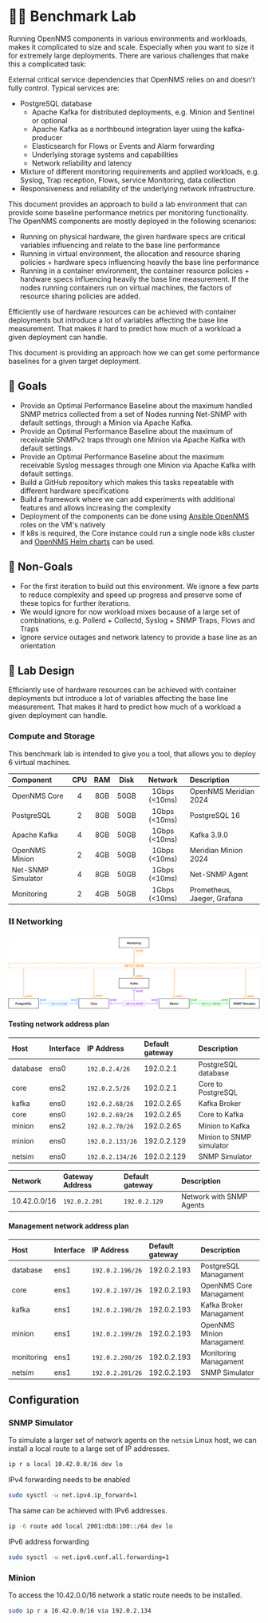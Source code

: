 # 👩‍🔬 Benchmark Lab

Running OpenNMS components in various environments and workloads, makes it complicated to size and scale. Especially when you want to size it for extremely large deployments. There are various challenges that make this a complicated task:

External critical service dependencies that OpenNMS relies on and doesn’t fully control. Typical services are:

* PostgreSQL database
    * Apache Kafka for distributed deployments, e.g. Minion and Sentinel or optional
    * Apache Kafka as a northbound integration layer using the kafka-producer
    * Elasticsearch for Flows or Events and Alarm forwarding
    * Underlying storage systems and capabilities
    * Network reliability and latency
* Mixture of different monitoring requirements and applied workloads, e.g. Syslog, Trap reception, Flows, service Monitoring, data collection
* Responsiveness and reliability of the underlying network infrastructure.

This document provides an approach to build a lab environment that can provide some baseline performance metrics per monitoring functionality. The OpenNMS components are mostly deployed in the following scenarios:

* Running on physical hardware, the given hardware specs are critical variables influencing and relate to the base line performance
* Running in virtual environment, the allocation and resource sharing policies + hardware specs influencing heavily the base line performance
* Running in a container environment, the container resource policies + hardware specs influencing heavily the base line measurement. If the nodes running containers run on virtual machines, the factors of resource sharing policies are added.

Efficiently use of hardware resources can be achieved with container deployments but introduce a lot of variables affecting the base line measurement. That makes it hard to predict how much of a workload a given deployment can handle.

This document is providing an approach how we can get some performance baselines for a given target deployment.

## 🎯 Goals

* Provide an Optimal Performance Baseline about the maximum handled SNMP metrics collected from a set of Nodes running Net-SNMP with default settings, through a Minion via Apache Kafka.
* Provide an Optimal Performance Baseline about the maximum of receivable SNMPv2 traps through one Minion via Apache Kafka with default settings.
* Provide an Optimal Performance Baseline about the maximum receivable Syslog messages through one Minion via Apache Kafka with default settings.
* Build a GitHub repository which makes this tasks repeatable with different hardware specifications
* Build a framework where we can add experiments with additional features and allows increasing the complexity
* Deployment of the components can be done using [Ansible OpenNMS](https://github.com/opennms-forge/ansible-opennms) roles on the VM's natively
* If k8s is required, the Core instance could run a single node k8s cluster and  [OpenNMS Helm charts](https://github.com/opennms/helm-charts) can be used. 

## 🧟 Non-Goals

* For the first iteration to build out this environment. We ignore a few parts to reduce complexity and speed up progress and preserve some of these topics for further iterations.
* We would ignore for now workload mixes because of a large set of combinations, e.g. Pollerd + Collectd, Syslog + SNMP Traps, Flows and Traps
* Ignore service outages and network latency to provide a base line as an orientation

## 📐 Lab Design

Efficiently use of hardware resources can be achieved with container deployments but introduce a lot of variables affecting the base line measurement. That makes it hard to predict how much of a workload a given deployment can handle.

### Compute and Storage

This benchmark lab is intended to give you a tool, that allows you to deploy 6 virtual machines.

| Component          | CPU | RAM | Disk | Network       | Description                 |
|:-------------------|:---:|:---:|:----:|:-------------:|:----------------------------|
| OpenNMS Core       | 4   | 8GB | 50GB | 1Gbps (<10ms) | OpenNMS Meridian 2024       |
| PostgreSQL         | 2   | 8GB | 50GB | 1Gbps (<10ms) | PostgreSQL 16               |
| Apache Kafka       | 4   | 8GB | 50GB | 1Gbps (<10ms) | Kafka 3.9.0                 |
| OpenNMS Minion     | 2   | 4GB | 50GB | 1Gbps (<10ms) | Meridian Minion 2024        |
| Net-SNMP Simulator | 4   | 8GB | 50GB | 1Gbps (<10ms) | Net-SNMP Agent              |
| Monitoring         | 2   | 4GB | 50GB | 1Gbps (<10ms) | Prometheus, Jaeger, Grafana |


### ⛓️ Networking

![](./assets/benchmark-network.drawio.png)

#### Testing network address plan

| Host       | Interface | IP Address       | Default gateway | Description               |
|:-----------|:----------|:-----------------|:----------------|:--------------------------|
| database   | ens0      | `192.0.2.4/26`   | 192.0.2.1       | PostgreSQL database       |
| core       | ens2      | `192.0.2.5/26`   | 192.0.2.1       | Core to PostgreSQL        |
| kafka      | ens0      | `192.0.2.68/26`  | 192.0.2.65      | Kafka Broker              | 
| core       | ens0      | `192.0.2.69/26`  | 192.0.2.65      | Core to Kafka             |
| minion     | ens2      | `192.0.2.70/26`  | 192.0.2.65      | Minion to Kafka           |
| minion     | ens0      | `192.0.2.133/26` | 192.0.2.129     | Minion to SNMP simulator  |
| netsim     | ens0      | `192.0.2.134/26` | 192.0.2.129     | SNMP Simulator            |

| Network      | Gateway Address | Default gateway | Description              |
|:-------------|:----------------|:----------------|:-------------------------|
| 10.42.0.0/16 | `192.0.2.201`   | `192.0.2.129`   | Network with SNMP Agents |

#### Management network address plan

| Host       | Interface | IP Address       | Default gateway | Description               |
|:-----------|:----------|:-----------------|:----------------|:--------------------------|
| database   | ens1      | `192.0.2.196/26` | 192.0.2.193     | PostgreSQL Managament     |
| core       | ens1      | `192.0.2.197/26` | 192.0.2.193     | OpenNMS Core Managament   |
| kafka      | ens1      | `192.0.2.198/26` | 192.0.2.193     | Kafka Broker Managament   |
| minion     | ens1      | `192.0.2.199/26` | 192.0.2.193     | OpenNMS Minion Managament |
| monitoring | ens1      | `192.0.2.200/26` | 192.0.2.193     | Monitoring Managament     |
| netsim     | ens1      | `192.0.2.201/26` | 192.0.2.193     | SNMP Simulator            |

## Configuration

### SNMP Simulator

To simulate a larger set of network agents on the `netsim` Linux host, we can install a local route to a large set of IP addresses.

```bash
ip r a local 10.42.0.0/16 dev lo
```

IPv4 forwarding needs to be enabled
```bash
sudo sysctl -w net.ipv4.ip_forward=1
```
Tha same can be achieved with IPv6 addresses.

```bash
ip -6 route add local 2001:db8:100::/64 dev lo
```

IPv6 address forwarding
```bash
sudo sysctl -w net.ipv6.conf.all.forwarding=1
```

### Minion

To access the 10.42.0.0/16 network a static route needs to be installed.

```bash
sudo ip r a 10.42.0.0/16 via 192.0.2.134
```
